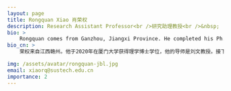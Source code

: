 ```yaml
---
layout: page
title: Rongquan Xiao 肖荣权
description: Research Assistant Professor<br />研究助理教授<br />&nbsp;
bio: >
    Rongquan comes from Ganzhou, Jiangxi Province. He completed his Ph.D. studies under Dr. Wen Liu's supervision at Xiamen University in 2020. He stayed in Dr. Wen Liu's lab for postdoctoral training during the next three years. He have broad research interests in studying the functions, molecular mechanisms, and therapeutic strategies of cancer-associate genes. Outside of scientific research, he likes running, hiking and watching movies.
bio_cn: >
    荣权来自江西赣州。他于2020年在厦门大学获得理学博士学位，他的导师是刘文教授。接下来3年，他留在了实验室，并且完成了博士后工作。他对癌症相关基因的功能、分子机制和靶向干预研究有着广泛的兴趣。科研之外，他喜欢去健身房跑步、徒步旅行和看电影。

img: /assets/avatar/rongquan-jbl.jpg
email: xiaorq@sustech.edu.cn
importance: 2
---
```


